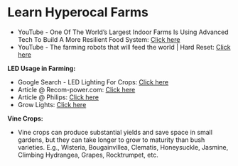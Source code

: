 # Learn Hyperocal Farms

- YouTube - One Of The World’s Largest Indoor Farms Is Using Advanced Tech To Build A More Resilient Food System: [Click here](https://www.youtube.com/watch?v=mYdt6CAwKAY)
- YouTube - The farming robots that will feed the world | Hard Reset: [Click here](https://www.youtube.com/watch?v=hBkhUClyJvs)

**LED Usage in Farming:**

- Google Search - LED Lighting For Crops: [Click here](https://www.google.com/search?q=led+lighting+for+crops&oq=led+lighting+for+crops&gs_lcrp=EgZjaHJvbWUyBggAEEUYOTIHCAEQABiABDIHCAIQABiABDIHCAMQABiABDIHCAQQABiABDIHCAUQABiABDIHCAYQABiABDIHCAcQABiABDIHCAgQABiABDIHCAkQABiABNIBCDM3MzdqMGo3qAIAsAIA&sourceid=chrome&ie=UTF-8)
- Article @ Recom-power.com: [Click here](https://recom-power.com/en/rec-n-the-benefits-of-led-lighting-in-agriculture-289.html?0#:~:text=On%20a%20larger%20scale%2C%20LED,of%20their%20normal%20growing%20season.)
- Article @ Philips: [Click here](https://www.lighting.philips.com/application-areas/specialist-applications/horticulture/vertical-farming-led-lights)
- Grow Lights: [Click here](https://www.youtube.com/watch?v=9qgqZJ0Gt_0)

**Vine Crops:**
- Vine crops can produce substantial yields and save space in small gardens, but they can take longer to grow to maturity than bush varieties. E.g., Wisteria, Bougainvillea, Clematis, Honeysuckle, Jasmine, Climbing Hydrangea, Grapes, Rocktrumpet, etc.
